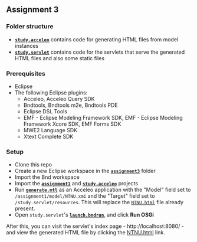 ## Assignment 3

### Folder structure
 * **[`study.acceleo`](study.acceleo)** contains code for generating HTML files from model instances
 * **[`study.servlet`](study.servlet)** contains code for the servlets that serve the generated HTML files and also some static files

### Prerequisites
 * Eclipse
 * The following Eclipse plugins:
   * Acceleo, Acceleo Query SDK
   * Bndtools, Bndtools m2e, Bndtools PDE
   * Eclipse DSL Tools
   * EMF - Eclipse Modeling Framework SDK, EMF - Eclipse Modeling Framework Xcore SDK, EMF Forms SDK
   * MWE2 Language SDK
   * Xtext Complete SDK

### Setup
 * Clone this repo
 * Create a new Eclipse workspace in the **[`assignment3`]()** folder
 * Import the Bnd workspace
 * Import the **[`assignment1`](/assignment1)** and **[`study.acceleo`](study.acceleo)** projects
 * Run **[`generate.mtl`](study.acceleo/src/study/acceleo/main/generate.mtl)** as an Acceleo application with the "Model" field set to `/assignment1/model/NTNU.xmi` and the "Target" field set to `/study.servlet/resources`. This will replace the [`NTNU.html`](study.servlet/resources/NTNU.html) file already present.
 * Open `study.servlet`'s **[`launch.bndrun`](study.servlet/launch.bndrun)**, and click **Run OSGi**

After this, you can visit the servlet's index page - http://localhost:8080/ - and view the generated HTML file by clicking the [NTNU.html](http://localhost:8080/ntnu) link.
